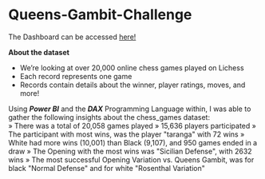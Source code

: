 # Queens-Gambit-Challenge

The Dashboard can be accessed [here!](https://app.powerbi.com/view?r=eyJrIjoiM2ViNTI1YjQtYjVhMS00ZjM3LTg1ZjItNzUzOWM0ZDMxOGZhIiwidCI6IjdlMWM0MDhjLTkyNDItNDcyYS05NmI4LWQzZjczZWQzYWQyZiJ9)

**About the dataset**  

* We’re looking at over 20,000 online chess games played on Lichess
* Each record represents one game
* Records contain details about the winner, player ratings, moves, and more!

Using __*Power BI*__ and the __*DAX*__ Programming Language within, I was able to gather the following insights about the chess_games dataset:  
» There was a total of 20,058 games played
» 15,636 players participated
» The participant with most wins, was the player "taranga" with 72 wins
» White had more wins (10,001) than Black (9,107), and 950 games ended in a draw
» The Opening with the most wins was "Sicilian Defense", with 2632 wins
» The most successful Opening Variation vs. Queens Gambit, was for black "Normal Defense" and for white "Rosenthal Variation"
